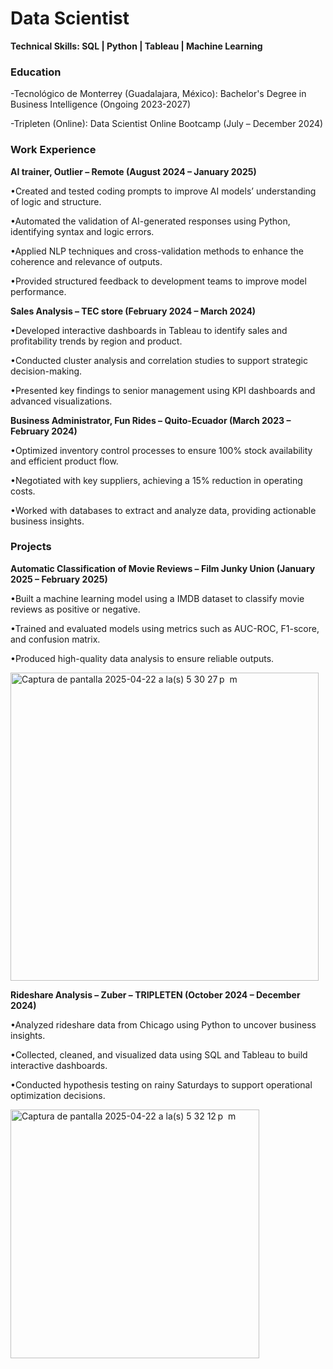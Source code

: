 # Data Scientist

__Technical Skills: SQL | Python | Tableau |  Machine Learning__

### Education
-Tecnológico de Monterrey (Guadalajara, México): Bachelor's Degree in Business Intelligence (Ongoing 2023-2027)

-Tripleten (Online): Data Scientist Online Bootcamp (July – December 2024)

### Work Experience
__AI trainer, Outlier – Remote (August 2024 – January 2025)__

•Created and tested coding prompts to improve AI models’ understanding of logic and structure.

•Automated the validation of AI-generated responses using Python, identifying syntax and logic errors.

•Applied NLP techniques and cross-validation methods to enhance the coherence and relevance of outputs.

•Provided structured feedback to development teams to improve model performance.


__Sales Analysis – TEC store (February 2024 – March 2024)__

•Developed interactive dashboards in Tableau to identify sales and profitability trends by region and product.

•Conducted cluster analysis and correlation studies to support strategic decision-making.

•Presented key findings to senior management using KPI dashboards and advanced visualizations.

__Business Administrator, Fun Rides – Quito-Ecuador (March 2023 – February 2024)__

•Optimized inventory control processes to ensure 100% stock availability and efficient product flow.

•Negotiated with key suppliers, achieving a 15% reduction in operating costs.

•Worked with databases to extract and analyze data, providing actionable business insights.

### Projects
__Automatic Classification of Movie Reviews – Film Junky Union (January 2025 – February 2025)__

•Built a machine learning model using a IMDB dataset to classify movie reviews as positive or negative.

•Trained and evaluated models using metrics such as AUC-ROC, F1-score, and confusion matrix.

•Produced high-quality data analysis to ensure reliable outputs.

<img width="493" alt="Captura de pantalla 2025-04-22 a la(s) 5 30 27 p  m" src="https://github.com/user-attachments/assets/9e2af708-a80d-46ec-8260-34f23f782073" />


__Rideshare Analysis – Zuber – TRIPLETEN (October 2024 – December 2024)__

•Analyzed rideshare data from Chicago using Python to uncover business insights.

•Collected, cleaned, and visualized data using SQL and Tableau to build interactive dashboards.

•Conducted hypothesis testing on rainy Saturdays to support operational optimization decisions.

<img width="398" alt="Captura de pantalla 2025-04-22 a la(s) 5 32 12 p  m" src="https://github.com/user-attachments/assets/3a02834d-a4fd-4308-b6ff-80f0d9cd0cda" />

